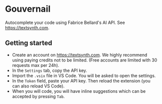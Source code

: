 # Gouvernail
Autocomplete your code using Fabrice Bellard's AI API. See https://textsynth.com.

## Getting started
 - Create an account on https://textsynth.com. We highly recommend using paying credits not to be limited. (Free accounts are limited with 30 requests max per 24h).
 - In the `Settings` tab, copy the API key.
 - Import the `.vsix` file in VS Code. You will be asked to open the settings.
 - In the `Token` field, paste your API key. Then reload the extension (you can also reload VS Code).
 - When you will code, you will have inline suggestions which can be accepted by pressing `Tab`.
